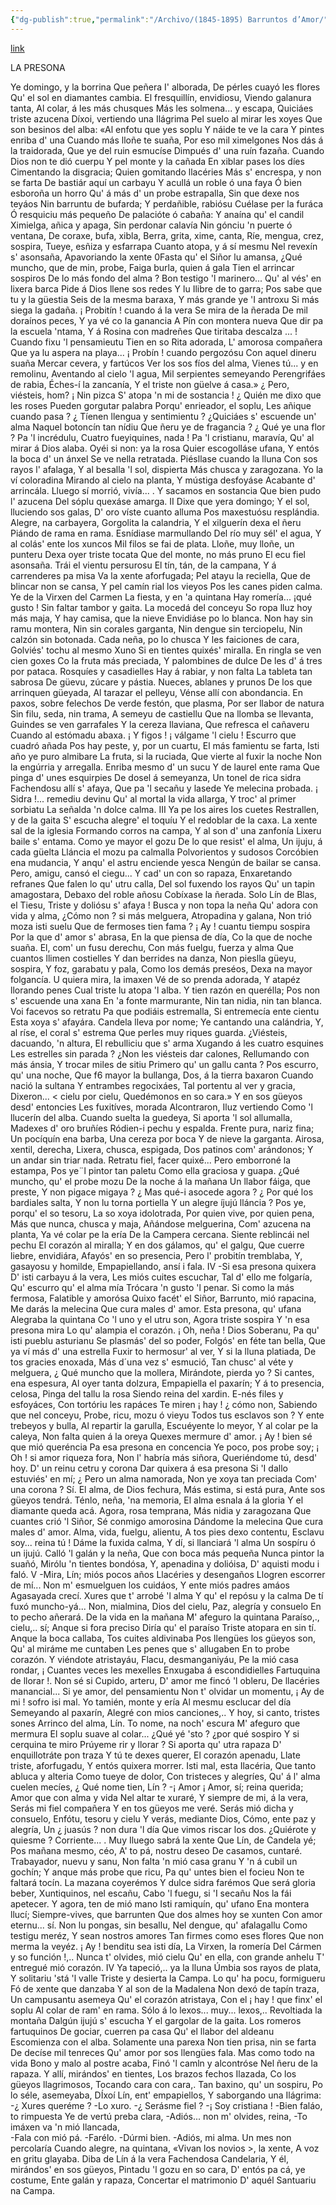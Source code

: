 ```yaml
---
{"dg-publish":true,"permalink":"/Archivo/(1845-1895) Barruntos d’Amor/","tags":["#Siglo_19","central","Teodoro_Cuesta","escrito","Mieres","poema"]}
---
```


[link](https://asturies.com/cavedaynava/barruntos.txt)

LA PRESONA

Ye domingo, y la borrina 
Que peñera I' alborada, 
De pérles cuayó les flores
Qu' el sol en diamantes cambia. 
El fresquillín, envidiosu, 
Viendo galanura tanta, 
Al colar, á les más chusques 
Más les solmena... y escapa, 
Quiciáes triste azucena
Díxoi, vertiendo una Ilágrima 
Pel suelo al mirar les xoyes 
Que son besinos del alba: 
«Al enfotu que yes soplu 
Y náide te ve la cara 
Y pintes enriba d' una 
Cuando más lloñe te suaña, 
Por eso mil ximelgones 
Nos dás á la traidorada, 
Que ye del ruin esmucíse 
Dimpués d' una ruín fazaña. 
Cuando Dios non te dió cuerpu 
Y pel monte y la cañada 
En xiblar pases los díes 
Cimentando la disgracia; 
Quien gomitando llacéries 
Más s' encrespa, y non se farta 
De bastiár aquí un carbayu 
Y acullá un roble ó una faya 
Ó bien esboroña un horro 
Qu' á más d' un probe estrapalla, 
Sin que dexe nos teyáos 
Nin barruntu de bufarda; 
Y perdañible, rabiósu 
Cuélase per la furáca 
Ó resquiciu más pequeño 
De palacióte ó cabaña: 
Y anaína qu' el candil 
Ximielga, añica y apaga, 
Sin perdonar calavía 
Nin gónciu 'n puerte ó ventana, 
De coraxe, bufa, xibla, 
Berra, grita, xime, canta, 
Ríe, mengua, crez, sospira, 
Tueye, esñiza y esfarrapa 
Cuanto atopa, y á sí mesmu 
Nel revexín s' asonsaña, 
Apavoriando la xente 
0Fasta qu' el Siñor lu amansa, 
¿Qué muncho, que de min, probe, 
Faiga burla, quien á gala 
Tien el arrincar sospiros 
De lo más fondo del alma ?
Bon testigo 'l marinero... 
Qu' al vés' en lixera barca 
Pide á Dios llene sos redes 
Y lu Ilibre de to garra; 
Pos sabe que tu y la güestia 
Seis de la mesma baraxa, 
Y más grande ye 'I antroxu 
Si más siega la gadaña. 
¡ Probitín ! cuando á la vera 
Se mira de la ñerada 
De mil doraínos peces, 
Y ya vé co la ganancia 
A Pín con montera nueva 
Que dir pa la escuela 'ntama, 
Y á Rosina con madreñes 
Que tiritaba descalza ... ! 
Cuando fixu 'l pensamieutu 
Tien en so Rita adorada, 
L' amorosa compañera 
Que ya lu aspera na playa...
¡ Probín ! cuando pergozósu 
Con aquel dineru suaña 
Mercar cevera, y fartúcos 
Ver los sos fíos del alma, 
Vienes tú... y en remolinu, 
Aventando al cielo 'l agua, 
Mil serpientes semeyando 
Perengrifáes de rabia, 
Éches-í la zancanía, 
Y el triste non güelve á casa.»
¿ Pero, viésteis, hom? ¡ Nin pizca 
S' atopa 'n mi de sostancia ! 
¿ Quién me dixo que les roses
 Pueden gorgutar palabra 
Porqu' enrieador, el soplu, 
Les añique cuando pasa ?
¿ Tíenen llengua y sentimientu ? 
¿Quiciáes s' escuende un' alma 
Naquel botoncín tan nídiu 
Que ñeru ye de fragancia ?
¿  Qué ye una flor ? Pa 'l incrédulu, 
Cuatro fueyiquines, nada ! 
Pa 'l cristianu, maravía,
Qu' al mirar á Dios alaba. 
Oyéi si non: ya la rosa 
Quier escogolláse ufana, 
Y entós la boca d' un ánxel 
Se ve nella retratada. 
Piésllase cuando la lluna 
Con sos rayos l' afalaga, 
Y al besalla 'l sol, dispierta 
Más chusca y zaragozana. 
Yo la ví coloradina 
Mirando al cielo na planta, 
Y mústiga desfoyáse 
Acabante d' arrincála. 
Lluego sí morrió, vivía... .
Y sacamos en sostancia 
Que bien pudo l' azucena 
Del sóplu quexáse amarga.
II
Dixe que yera domingo;
Y el sol, lluciendo sos galas,
D' oro víste cuanto alluma 
Pos maxestuósu resplándia. 
Alegre, na carbayera, 
Gorgolita la calandria, 
Y el xilguerín dexa el ñeru 
Piándo de rama en rama. 
Esnídiase marmullando 
Del río muy sél' el agua, 
Y al colás' ente los xuncos 
Mil filos se fai de plata. 
Lloñe, muy lloñe, un punteru 
Dexa oyer triste tocata 
Que del monte, no más pruno 
El ecu fiel asonsaña. 
Trái el vientu persurosu 
El tín, tán, de la campana, 
Y á carrenderes pa misa 
Va la xente aforfugada; 
Pel atayu la reciella, 
Que de blincar non se cansa, 
Y pel camín rial los vieyos
Pos les canes piden calma. 
Ye de la Virxen del Carmen 
La fiesta, y en 'a quintana 
Hay romería... ¡qué gusto ! 
Sin faltar tambor y gaita. 
La mocedá del conceyu 
So ropa lluz hoy más maja, 
Y hay camisa, que la nieve 
Envidiáse po lo blanca. 
Non hay sin ramu montera, 
Nin sin corales garganta, 
Nin dengue sin terciopelu, 
Nin calzón sin botonada. 
Cada neña, po lo chusca 
Y les faiciones de cara, 
Golviés' tochu al mesmo Xuno 
Si en tientes quixés' miralla. 
En ringla se ven cien goxes 
Co la fruta más preciada, 
Y palombines de dulce 
De les d' á tres por pataca. 
Rosquíes y casadielles 
Hay á rabiar, y non falta 
La tableta tan sabrosa 
De güevu, zúcare y pástia. 
Nueces, ablanes y prunos 
De los que arrinquen güeyada, 
Al tarazar el pelleyu, 
Vénse allí con abondancia. 
En paxos, sobre felechos 
De verde festón, que plasma, 
Por ser llabor de natura 
Sin filu, seda, nin trama, 
A semeyu de castiellu 
Que na llomba se llevanta, 
Guindes se ven garrafales 
Y la cereza llaviana, 
Que refresca el cañaveru 
Cuando al estómadu abaxa. 
¡ Y figos ! ¡ válgame 'l cielu ! 
Escurro que cuadró añada 
Pos hay peste, y, por un cuartu, 
El más famientu se farta,
Isti año ye puro almibare 
La fruta, si la ruciada, 
Que vierte al fuxir la noche 
Non la engúrria y arregalla. 
Enriba mesmo d' un sucu 
Y de laurel ente rama 
Que pinga d' unes esquirpies 
De dosel á semeyanza, 
Un tonel de rica sidra 
Fachendosu allí s' afaya, 
Que pa 'l secañu y lasede 
Ye melecina probada. 
¡ Sidra !... remediu devinu 
Qu' al mortal la vida allarga, 
Y troc' al primer sorbiatu 
La señalda 'n dolce calma.
III
Ya pe los aires los cuetes 
Restrallen, y de la gaita 
S' escucha alegre' el toquíu 
Y el redoblar de la caxa. 
La xente sal de la iglesia 
Formando corros na campa, 
Y al son d' una zanfonía 
Lixeru baile s' entama. 
Como ye mayor el gozu 
De lo que resist' el alma, 
Un ijuju, á cada güelta 
Lláncia el mozu pa calmalla 
Polvorientos y sudosos
Corcóbien ena mudancia, 
Y anqu' el astru enciende yesca 
Nengún de bailar se cansa. 
Pero, amigu, cansó el ciegu... 
Y cad' un con so rapaza, 
Enxaretando refranes 
Que falen lo qu' utru calla, 
Del sol fuxendo los rayos 
Qu' un tapin amagostara,
Debaxo del roble añosu 
Cobíxase la ñerada. 
Solo Lín de Blas, el Tiesu, 
Triste y doliósu s' afaya ! 
Busca y non topa la neña 
Qu' adora con vida y alma, 
¿Cómo non ? si más melguera, 
Atropadina y galana, 
Non trió moza isti suelu 
Que de fermoses tien fama ? 
¡ Ay ! cuantu tiempu sospira 
Por la que d' amor s' abrasa, 
En la que piensa de día, 
Co la que de noche suaña. 
El, com' un fusu derechu, 
Con más fuelgu, fuerza y alma 
Que cuantos llimen costielles 
Y dan berrides na danza, 
Non pieslla güeyu, sospira, 
Y foz, garabatu y pala, 
Como los demás preséos, 
Dexa na mayor folgancía. 
U quiera mira, la imaxen 
Vé de so prenda adorada, 
Y atapéz llorando penes 
Cual triste lu atopa 'l alba. 
Y tien razón en querélla; 
Pos non s' escuende una xana 
En 'a fonte marmurante, 
Nin tan nidia, nin tan blanca. 
Voi facevos so retratu 
Pa que podiáis estremalla, 
Si entremecía ente cientu 
Esta xoya s' afayára. 
Candela lleva por nome; 
Ye cantando una calándria, 
Y, al ríse, el coral s' estrema 
Que perles muy riques guarda. 
¿Viésteis, dacuando, 'n altura, 
El rebulliciu que s' arma 
Xugando á les cuatro esquines 
Les estrelles sin parada ? 
¿Non les viésteis dar calones,
Rellumando con más ánsia, 
Y trocar miles de sitiu 
Primero qu' un gallu canta ? 
Pos escurro, qu' una noche, 
Que f6 mayor la bullanga, 
Dos, á la tierra baxaron 
Cuando nació la sultana 
Y entrambes regocixáes, 
Tal portentu al ver y gracia, 
Dixeron... < cielu por cielu, 
Quedémonos en so cara.» 
Y en sos güeyos desd' entoncies 
Les fuxitíves, morada 
Alcontraron, Iluz vertiendo 
Como 'l llucerín del alba. 
Cuando suelta la guedeya, 
Si aporta 'l sol allumalla, 
Madexes d' oro bruñíes 
Ródien-i pechu y espalda. 
Frente pura, nariz fina; 
Un pocíquín ena barba, 
Una cereza por boca 
Y de nieve la garganta. 
Airosa, xentil, derecha, 
Lixera, chusca, espigada, 
Dos patinos com' arándonos; 
Y un andar sin triar nada. 
Retratu fiel, facer quixé... 
Pero emborroné la estampa, 
Pos ye¨l pintor tan paletu 
Como ella graciosa y guapa. 
¿Qué muncho, qu' el probe mozu 
De la noche á la mañana 
Un llabor fáiga, que preste, 
Y non pigace migaya ? 
¿ Mas qué-i asocede agora ? 
¿ Por qué los bardiales salta, 
Y non lu torna portiella 
Y un alegre íjujú lláncia ? 
Pos ye, porqu' el so tesoru, 
La so xoya idolotrada, 
Por quien vive, por quien pena, 
Más que nunca, chusca y maja,
Añándose melguerina, 
Com' azucena na planta, 
Ya vé colar pe la ería 
De la Campera cercana. 
Siente reblincái nel pechu 
El corazón al miralla; 
Y en dos gálamos, qu' el galgu, 
Que cuerre liebre, envidiára, 
Afayós' en so presencia, 
Pero l' probitín tremblaba, 
Y, gasayosu y homilde, 
Empapiellando, ansí i fala.
IV
-Si esa presona quixera 
D' isti carbayu á la vera, 
Les miós cuites escuchar, 
Tal d' ello me folgaría, 
Qu' escurro qu' el alma mía 
Trócara 'n gusto 'l penar.
Si como la más fermosa, 
Falatible y amorósa 
Quixo facét' el Siñor, 
Barrunto, mió rapacina, 
Me darás la melecina 
Que cura males d' amor.
Esta presona, qu' ufana 
Alegraba la quintana 
Co 'l uno y el utru son, 
Agora triste sospira 
Y 'n esa presona mira 
Lo qu' alampia el corazón.
¡ Oh, neña ! Dios Soberanu, 
Pa qu' isti pueblu asturianu 
Se plasmás' del so poder, 
Folgós' en féte tan bella, 
Que ya ví más d' una estrella 
Fuxir to hermosur' al ver,
Y si la lluna platiada,
De tos gracies enoxada, 
Más d´una vez s' esmució, 
Tan chusc' al véte y melguera, 
¿ Qué muncho que la mollera, 
Mirándote, pierda yo ?
Si cantes, ena espesura, 
Al oyer tanta dolzura, 
Empapiella el paxarín; 
Y á to presencia, celosa, 
Pinga del tallu la rosa 
Siendo reina del xardin.
E-nés files y esfoyáces, 
Con tortóriu les rapáces 
Te miren ¡ hay ! ¿ cómo non, 
Sabiendo que nel conceyu, 
Probe, ricu, mozu ó vieyu 
Todos tus esclavos son ?
Y ente trebeyos y bulla, 
Al repartir la garulla, 
Escuéyente lo meyor, 
Y al colar pe la caleya, 
Non falta quien á la oreya 
Quexes mermure d' amor.
¡ Ay ! bien sé que mió queréncia 
Pa esa presona en concencia 
Ye poco, pos probe soy;
¡ Oh ! si amor riqueza fora, 
Non l' habría más siñora, 
Queriéndome tú, desd' hoy.
D' un reinu cetru y corona 
Dar quixera á esa presona 
Si 'I dallo estuviés' en mí; 
¿ Pero un alma namorada, 
Non ye xoya tan preciada 
Com' una corona ? Sí.
El alma, de Dios fechura, 
Más estima, si está pura, 
Ante sos güeyos tendrá.
Ténlo, neña, 'na memoria, 
El alma esnala á la gloria 
Y el diamante queda acá.
Agora, rosa temprana, 
Más nidia y zaragozana 
Que cuantes crió 'l Siñor, 
Sé conmigo amorosina 
Dándome la melecina 
Que cura males d' amor.
Alma, vida, fuelgu, alientu, 
A tos pies dexo contentu, 
Esclavu soy... reina tú ! 
Dáme la fuxida calma, 
Y dí, si llanciará 'l alma 
Un sospíru ó un ijujú.
Calló 'l galán y la neña, 
Que con boca más pequeña 
Nunca pintor la suañó, 
Mirólu 'n tientes bondósa, 
Y, apenadina y dolióisa, 
D' aquisti modu i faló.
V
-Mira, Lín; miós pocos años 
Llacéries y desengaños 
Llogren escorrer de mí... 
Non m' esmuelguen los cuidáos, 
Y ente miós padres amáos 
Agasayada crecí.
Xures que t' arrobé 'l alma 
Y qu' el repósu y la calma 
De tí fuxó muncho-yá... 
Non, mialmina, Dios del cielu, 
Paz, alegría y consuelo 
En to pecho añerará.
De la vida en la mañana 
M' afeguro la quintana 
Paraíso,., cielu,.. sí;
Anque si fora preciso 
Diría qu' el paraíso 
Triste atopara en sin tí.
Anque la boca callaba, 
Tos cuites aldivinaba
Pos llengües los güeyos son, 
Qu' al miráme me cuntaben 
Les penes que s' allugaben
En to probe corazón.
Y viéndote atristayáu, 
Flacu, desmanganiyáu, 
Pe la mió casa rondar, 
¡ Cuantes veces les mexelles 
Enxugaba á escondidielles
Fartuquina de llorar !.
Non sé si Cupido, arteru, 
D' amor me fincó 'l obleru, 
De llacéries manancial...
Si ye amor, del pensamientu 
Non t' olvidar un momentu, 
¡ Ay de mi ! sofro isi mal.
Yo tamién, monte y ería 
Al mesmu esclucar del día
Semeyando al paxarín,
Alegré con mios canciones,.. 
Y hoy, si canto, tristes sones 
Arrinco del alma, Lín.
To nome, na noch' escura 
M' afeguro que mermura 
El soplu suave al colar... 
¿Qué yé 'sto ? ¿por qué sospiro 
Y si cerquina te miro 
Prúyeme rir y llorar ?
Si aporta qu' utra rapaza 
D' enquillotráte pon traza
Y tú te dexes querer, 
El corazón apenadu, 
Llate triste, aforfugadu,
Y entós quixera morrer.
Isti mal, esta Ilacéria, 
Que tanto abluca y alteria 
Como tueye de dolor, 
Con tristeces y alegríes, 
Qu' á l' alma cuelen mecíes, 
¿ Qué nome tien, Lín ?
-¡ Amor ¡
Amor, sí; reina querida; 
Amor que con alma y vida 
Nel altar te xuraré, 
Y siempre de mi, á la vera, 
Serás mi fiel compañera 
Y en tos güeyos me veré.
Serás mió dicha y consuelo, 
Enfótu, tesoru y cielu 
Y verás, mediante Dios, 
Cómo, ente paz y alegría, 
Un ¿ juasús ? non dura 'l día 
Que vimos riscar los dos.
¿Quiérote y quiesme ? Corriente... .
Muy Iluego sabrá la xente 
Que Lín, de Candela yé; 
Pos mañana mesmo, céo,
A' to pá, nostru deseo 
De casamos, cuntaré.
Trabayador, nuevu y sanu, 
Non falta 'n mió casa granu 
Y 'n á cubil un gochín; 
Y anque más probe que ricu, 
Pa qu' untes bien el focieu 
Non te faltará tocín.
La mazana coyerémos 
Y dulce sidra farémos 
Que será gloria beber,
Xuntiquinos, nel escañu, 
Cabo 'l fuegu, si 'I secañu 
Nos la fái apetecer.
Y agora, ten de mió mano 
Isti ramiquín, qu' ufano 
Ena montera llucí; 
Siempre-vives, que barrunten 
Que dos almes hoy se xunten 
Con amor eternu... sí.
Non lu pongas, sin besallu, 
Nel dengue, qu' afalagallu 
Como testigu meréz, 
Y sean nostros amores 
Tan firmes como eses flores 
Que non merma la veyéz.
¡ Ay ! benditu sea isti día, 
La Virxen, la romería 
Del Cármen y so función !,.. 
Nunca t' olvides, mió cielu 
Qu' en ella, con grande anhelu 
T' entregué mió corazón.
IV
Ya tapeció,.. ya la lluna 
Úmbia sos rayos de plata, 
Y solitariu 'stá 'l valle 
Triste y desierta la Campa. 
Lo qu' ha pocu, formigueru
Fó de xente que danzaba 
Y al son de la Madalena 
Non dexó de tapín traza, 
Un campusantu asemeya 
Qu' el corazón atristaya, 
Con el ¡ hay ! que finx' el soplu 
Al colar de ram' en rama. 
Sólo á lo lexos... muy... lexos,..
Revoltiada la montaña
Dalgún ijujú s' escucha
Y el gargolar de la gaita.
Los romeros fartuquinos
De gociar, cuerren pa casa
Qu' el llabor del aldeanu
Escomienza con el alba.
Solamente una parexa
Non tien prisa, nin se farta
De decíse mil tenreces
Qu' amor por sos llengües fala. 
Mas como todo na vida 
Bono y malo al postre acaba, 
Finó 'l camln y alcontróse 
Nel ñeru de la rapaza. 
Y allí, mirándos' en tientes, 
Los brazos fechos Ilazada, 
Co los güeyos llagrimosos,
Tocando cara con cara,.
Tan baxino, qu' un sospiru, 
Po lo séle, asemeyaba,
DÍxoí Lín, ent' empapiellos, 
Y saborgando una Ilágrima: 
-¿ Xures queréme ?
-Lo xuro. 
-¿ Serásme fiel ?
-¡ Soy cristiana !
-Bien faláo, to rimpuesta 
Ye de vertú preba clara, 
-Adiós... non m' olvides, reina,
-To imáxen va 'n mió Ilancada,  
-Fala con mió pá. 
-Farélo.
-Dúrmi bien.
-Adiós, mi alma. 
Un mes non percolaría 
Cuando alegre, na quintana, 
«Vivan los novios >, la xente, 
A voz en gritu glayaba.
Diba de Lín á la vera 
Fachendosa Candelaria,
Y él, mirándos' en sos güeyos,
Pintadu 'l gozu en so cara,
D' entós pa cá, ye costume,
Ente galán y rapaza,
Concertar el matrimonio
D' aquél Santuariu na Campa.